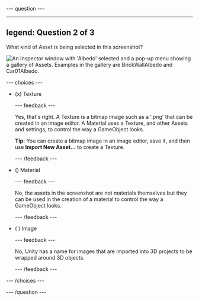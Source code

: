 
--- question ---

---
legend: Question 2 of 3
---

What kind of Asset is being selected in this screenshot?

![An Inspector window with 'Albedo' selected and a pop-up menu showing a gallery of Assets. Examples in the gallery are BrickWallAlbedo and Car01Albedo.](images/inspector-list.png)

--- choices ---

- (x) Texture

  --- feedback ---

  Yes, that's right. A Texture is a bitmap image such as a '.png' that can be created in an image editor. A Material uses a Texture, and other Assets and settings, to control the way a GameObject looks.

  **Tip:** You can create a bitmap image in an image editor, save it, and then use **Import New Asset...** to create a Texture.

  --- /feedback ---

- () Material

  --- feedback ---

  No, the assets in the screenshot are not materials themselves but they can be used in the creation of a material to control the way a GameObject looks.

  --- /feedback ---

- ( ) Image

  --- feedback ---

  No, Unity has a name for images that are imported into 3D projects to be wrapped around 3D objects.

  --- /feedback ---

--- /choices ---

--- /question ---

